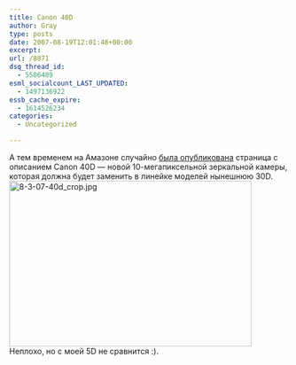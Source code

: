 ```yaml
---
title: Canon 40D
author: Gray
type: posts
date: 2007-08-19T12:01:48+00:00
excerpt:
url: /8871
dsq_thread_id:
  - 5506489
esml_socialcount_LAST_UPDATED:
  - 1497136922
essb_cache_expire:
  - 1614526234
categories:
  - Uncategorized

---
```








А тем временем на Амазоне случайно <a href="http://www.engadget.com/2007/08/19/amazon-leaks-specs-delivery-and-price-for-canons-eos-40d/" target="_blank">была опубликована</a> страница с описанием Canon 40D &#8212; новой 10-мегапиксельной зеркальной камеры, которая должна будет заменить в линейке моделей нынешнюю 30D.  
[<img src="https://i2.wp.com/img-fotki.yandex.ru/get/4/gray7400.33/0_28bd_c3953df7_L.jpg?resize=437%2C299" width="437" height="299" title="8-3-07-40d_crop.jpg" alt="8-3-07-40d_crop.jpg" border="0" data-recalc-dims="1" />][1]  
Неплохо, но с моей 5D не сравнится :).

 [1]: http://fotki.yandex.ru/users/gray7400/view/10429/